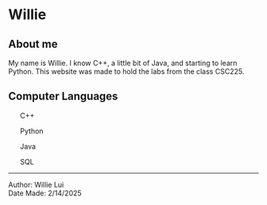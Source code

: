 <html>
    <head>
        <title>CSC225 Labs</title>
    </head>
    <h1>Willie</h1>
    <h2>About me</h2>
    <p>My name is Willie. I know C++, a little bit of Java, and starting to learn Python. This website was made to hold the labs from the class CSC225.</p>
    <h2>Computer Languages</h2>
    <ul>C++</ul>
    <ul>Python</ul>
    <ul>Java</ul>
    <ul>SQL</ul>
    <hr/>
    <body>Author: Willie Lui </body>
    <br/>
    <datetime>Date Made: 2/14/2025</datetime>
</html>
